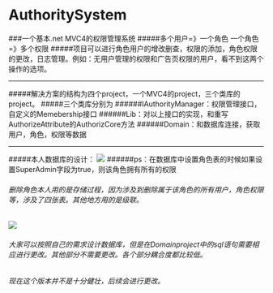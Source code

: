 # AuthoritySystem
###一个基本.net MVC4的权限管理系统
#####多个用户=》一个角色   一个角色=》多个权限
#####项目可以进行角色用户的增改删查，权限的添加，角色权限的更改，日志管理。例如：无用户管理的权限和广告页权限的用户，看不到这两个操作的选项。
***
#####解决方案的结构为四个project，一个MVC4的project，三个类库的project。
#####三个类库分别为
######IAuthorityManager：权限管理接口，自定义的Memebership接口
######Lib：对以上接口的实现，和重写AuthorizeAttribute的AuthorizCore方法
######Domain：和数据库连接，获取用户，角色，权限等数据
***
#####本人数据库的设计：
![](https://github.com/PengLL/AuthoritySystem/raw/master/ReadmeImage/sql.png)
######ps：在数据库中设置角色表的时候如果设置SuperAdmin字段为true，则该角色拥有所有的权限
######    删除角色本人用的是存储过程，因为涉及到删除属于该角色的所有用户，角色权限等，涉及了四张表。其他地方用的是级联。
![](https://github.com/PengLL/AuthoritySystem/raw/master/ReadmeImage/proc.png)
######    大家可以按照自己的需求设计数据库，但是在Domainproject中的sql语句需要相应进行更改。其他部分不需要更改。各个部分耦合度都比较低。
######    现在这个版本并不是十分健壮，后续会进行更改。
